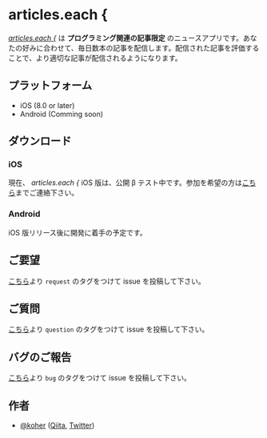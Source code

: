 articles.each {
============================

[_articles.each {_](http://articles-each.github.io) は __プログラミング関連の記事限定__ のニュースアプリです。あなたの好みに合わせて、毎日数本の記事を配信します。配信された記事を評価することで、より適切な記事が配信されるようになります。

プラットフォーム
----------------------------

- iOS (8.0 or later)
- Android (Comming soon)

ダウンロード
----------------------------

### iOS

現在、 _articles.each {_ iOS 版は、公開 β テスト中です。参加を希望の方は[こちら](mailto:koher@koherent.org?subject=articles%2eeach%20%7b%20%e3%81%ae%ce%b2%e3%83%86%e3%82%b9%e3%83%88%e5%8f%82%e5%8a%a0%e5%b8%8c%e6%9c%9b&body=articles%2eeach%20%7b%20%e3%81%ae%ce%b2%e3%83%86%e3%82%b9%e3%83%88%e3%81%ab%e5%8f%82%e5%8a%a0%e3%82%92%e5%b8%8c%e6%9c%9b%e3%81%97%e3%81%be%e3%81%99%e3%80%82)までご連絡下さい。

### Android

iOS 版リリース後に開発に着手の予定です。

ご要望
----------------------------

[こちら](https://github.com/articles-each/articles-each.github.io/issues?q=is%3Aissue+label%3Arequest)より `request` のタグをつけて issue を投稿して下さい。

ご質問
----------------------------

[こちら](https://github.com/articles-each/articles-each.github.io/issues?q=is%3Aissue+label%3Aquestion)より `question` のタグをつけて issue を投稿して下さい。

バグのご報告
----------------------------

[こちら](https://github.com/articles-each/articles-each.github.io/issues?q=is%3Aissue+label%3Abug)より `bug` のタグをつけて issue を投稿して下さい。

作者
----------------------------

- [@koher](https://github.com/koher) ([Qiita](http://qiita.com/koher), [Twitter](https://twitter.com/koher))
